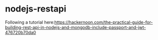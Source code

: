 # nodejs-restapi
Following a tutorial here:https://hackernoon.com/the-practical-guide-for-building-rest-api-in-nodejs-and-mongodb-include-passport-and-jwt-476720b70da0

